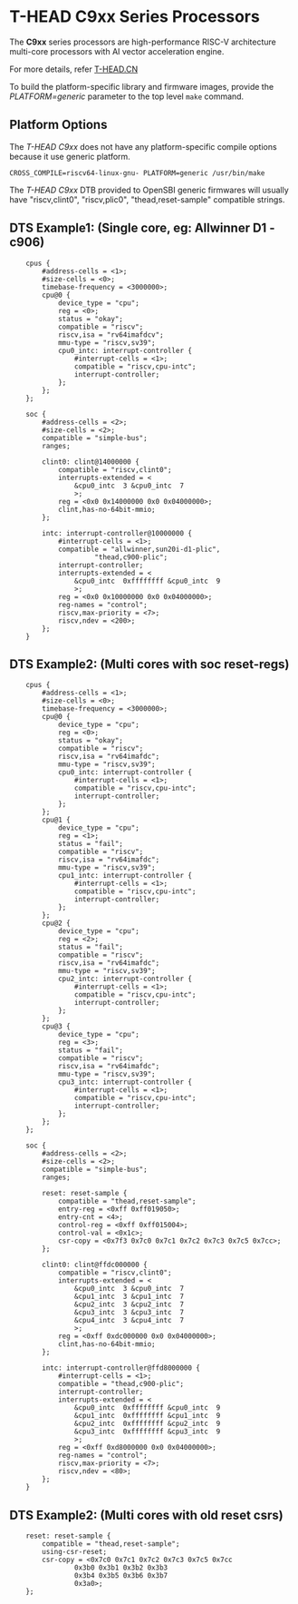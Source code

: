 T-HEAD C9xx Series Processors
=============================

The **C9xx** series processors are high-performance RISC-V architecture
multi-core processors with AI vector acceleration engine.

For more details, refer [T-HEAD.CN](https://www.t-head.cn/)

To build the platform-specific library and firmware images, provide the
*PLATFORM=generic* parameter to the top level `make` command.

Platform Options
----------------

The *T-HEAD C9xx* does not have any platform-specific compile options
because it use generic platform.

```
CROSS_COMPILE=riscv64-linux-gnu- PLATFORM=generic /usr/bin/make
```

The *T-HEAD C9xx* DTB provided to OpenSBI generic firmwares will usually have
"riscv,clint0", "riscv,plic0", "thead,reset-sample" compatible strings.

DTS Example1: (Single core, eg: Allwinner D1 - c906)
----------------------------------------------------

```
	cpus {
		#address-cells = <1>;
		#size-cells = <0>;
		timebase-frequency = <3000000>;
		cpu@0 {
			device_type = "cpu";
			reg = <0>;
			status = "okay";
			compatible = "riscv";
			riscv,isa = "rv64imafdcv";
			mmu-type = "riscv,sv39";
			cpu0_intc: interrupt-controller {
				#interrupt-cells = <1>;
				compatible = "riscv,cpu-intc";
				interrupt-controller;
			};
		};
	};

	soc {
		#address-cells = <2>;
		#size-cells = <2>;
		compatible = "simple-bus";
		ranges;

		clint0: clint@14000000 {
			compatible = "riscv,clint0";
			interrupts-extended = <
				&cpu0_intc  3 &cpu0_intc  7
				>;
			reg = <0x0 0x14000000 0x0 0x04000000>;
			clint,has-no-64bit-mmio;
		};

		intc: interrupt-controller@10000000 {
			#interrupt-cells = <1>;
			compatible = "allwinner,sun20i-d1-plic",
				     "thead,c900-plic";
			interrupt-controller;
			interrupts-extended = <
				&cpu0_intc  0xffffffff &cpu0_intc  9
				>;
			reg = <0x0 0x10000000 0x0 0x04000000>;
			reg-names = "control";
			riscv,max-priority = <7>;
			riscv,ndev = <200>;
		};
	}
```

DTS Example2: (Multi cores with soc reset-regs)
-----------------------------------------------

```
	cpus {
		#address-cells = <1>;
		#size-cells = <0>;
		timebase-frequency = <3000000>;
		cpu@0 {
			device_type = "cpu";
			reg = <0>;
			status = "okay";
			compatible = "riscv";
			riscv,isa = "rv64imafdc";
			mmu-type = "riscv,sv39";
			cpu0_intc: interrupt-controller {
				#interrupt-cells = <1>;
				compatible = "riscv,cpu-intc";
				interrupt-controller;
			};
		};
		cpu@1 {
			device_type = "cpu";
			reg = <1>;
			status = "fail";
			compatible = "riscv";
			riscv,isa = "rv64imafdc";
			mmu-type = "riscv,sv39";
			cpu1_intc: interrupt-controller {
				#interrupt-cells = <1>;
				compatible = "riscv,cpu-intc";
				interrupt-controller;
			};
		};
		cpu@2 {
			device_type = "cpu";
			reg = <2>;
			status = "fail";
			compatible = "riscv";
			riscv,isa = "rv64imafdc";
			mmu-type = "riscv,sv39";
			cpu2_intc: interrupt-controller {
				#interrupt-cells = <1>;
				compatible = "riscv,cpu-intc";
				interrupt-controller;
			};
		};
		cpu@3 {
			device_type = "cpu";
			reg = <3>;
			status = "fail";
			compatible = "riscv";
			riscv,isa = "rv64imafdc";
			mmu-type = "riscv,sv39";
			cpu3_intc: interrupt-controller {
				#interrupt-cells = <1>;
				compatible = "riscv,cpu-intc";
				interrupt-controller;
			};
		};
	};

	soc {
		#address-cells = <2>;
		#size-cells = <2>;
		compatible = "simple-bus";
		ranges;

		reset: reset-sample {
			compatible = "thead,reset-sample";
			entry-reg = <0xff 0xff019050>;
			entry-cnt = <4>;
			control-reg = <0xff 0xff015004>;
			control-val = <0x1c>;
			csr-copy = <0x7f3 0x7c0 0x7c1 0x7c2 0x7c3 0x7c5 0x7cc>;
		};

		clint0: clint@ffdc000000 {
			compatible = "riscv,clint0";
			interrupts-extended = <
				&cpu0_intc  3 &cpu0_intc  7
				&cpu1_intc  3 &cpu1_intc  7
				&cpu2_intc  3 &cpu2_intc  7
				&cpu3_intc  3 &cpu3_intc  7
				&cpu4_intc  3 &cpu4_intc  7
				>;
			reg = <0xff 0xdc000000 0x0 0x04000000>;
			clint,has-no-64bit-mmio;
		};

		intc: interrupt-controller@ffd8000000 {
			#interrupt-cells = <1>;
			compatible = "thead,c900-plic";
			interrupt-controller;
			interrupts-extended = <
				&cpu0_intc  0xffffffff &cpu0_intc  9
				&cpu1_intc  0xffffffff &cpu1_intc  9
				&cpu2_intc  0xffffffff &cpu2_intc  9
				&cpu3_intc  0xffffffff &cpu3_intc  9
				>;
			reg = <0xff 0xd8000000 0x0 0x04000000>;
			reg-names = "control";
			riscv,max-priority = <7>;
			riscv,ndev = <80>;
		};
	}
```

DTS Example2: (Multi cores with old reset csrs)
-----------------------------------------------
```
	reset: reset-sample {
		compatible = "thead,reset-sample";
		using-csr-reset;
		csr-copy = <0x7c0 0x7c1 0x7c2 0x7c3 0x7c5 0x7cc
			    0x3b0 0x3b1 0x3b2 0x3b3
			    0x3b4 0x3b5 0x3b6 0x3b7
			    0x3a0>;
	};
```

